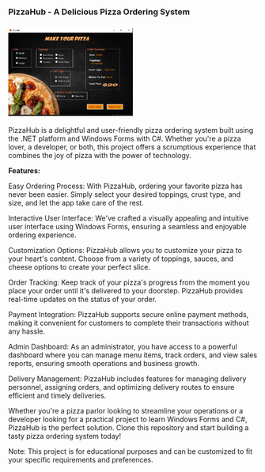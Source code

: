 ### PizzaHub - A Delicious Pizza Ordering System
<h3><img src = "./PizzaHub.png" style="width: 50% ;text-align: center"/></h3>
PizzaHub is a delightful and user-friendly pizza ordering system built using the .NET platform and Windows Forms with C#. Whether you're a pizza lover, a developer, or both, this project offers a scrumptious experience that combines the joy of pizza with the power of technology.


<strong>Features:</strong>

Easy Ordering Process: With PizzaHub, ordering your favorite pizza has never been easier. Simply select your desired toppings, crust type, and size, and let the app take care of the rest.

Interactive User Interface: We've crafted a visually appealing and intuitive user interface using Windows Forms, ensuring a seamless and enjoyable ordering experience.

Customization Options: PizzaHub allows you to customize your pizza to your heart's content. Choose from a variety of toppings, sauces, and cheese options to create your perfect slice.

Order Tracking: Keep track of your pizza's progress from the moment you place your order until it's delivered to your doorstep. PizzaHub provides real-time updates on the status of your order.

Payment Integration: PizzaHub supports secure online payment methods, making it convenient for customers to complete their transactions without any hassle.

Admin Dashboard: As an administrator, you have access to a powerful dashboard where you can manage menu items, track orders, and view sales reports, ensuring smooth operations and business growth.

Delivery Management: PizzaHub includes features for managing delivery personnel, assigning orders, and optimizing delivery routes to ensure efficient and timely deliveries.

Whether you're a pizza parlor looking to streamline your operations or a developer looking for a practical project to learn Windows Forms and C#, PizzaHub is the perfect solution. Clone this repository and start building a tasty pizza ordering system today!

Note: This project is for educational purposes and can be customized to fit your specific requirements and preferences.
